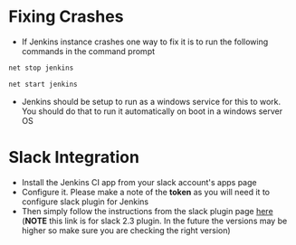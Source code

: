 # Fixing Crashes

- If Jenkins instance crashes one way to fix it is to run the following commands in the command prompt

```bat
net stop jenkins

net start jenkins
```

- Jenkins should be setup to run as a windows service for this to work. You should do that to run it automatically on boot in a windows server OS

# Slack Integration
- Install the Jenkins CI app from your slack account's apps page
- Configure it. Please make a note of the **token** as you will need it to configure slack plugin for Jenkins
- Then simply follow the instructions from the slack plugin page [here](https://github.com/jenkinsci/slack-plugin/tree/slack-2.3) (**NOTE** this link is for slack 2.3 plugin. In the future the versions may be higher so make sure you are checking the right version)
